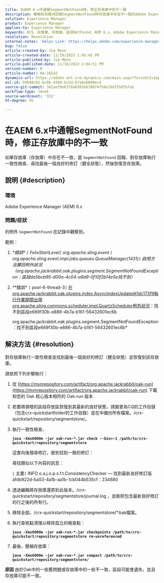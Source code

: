 ```yaml
---
title: 在AEM 6.x中通報SegmentNotFound時，修正存放庫中的不一致
description: 瞭解如何解決回報SegmentNotFound時存放庫中存在不一致的Adobe Experience Manager 6.x問題。
solution: Experience Manager
product: Experience Manager
applies-to: Experience Manager
keywords: KCS、存放庫、存放庫、區段NotFound、AEM 6.x、Adobe Experience Manager 6.x、疑難排解
resolution: Resolution
internal-notes: 'Helpx Link: https://helpx.adobe.com/experience-manager/kb/fix-inconsistencies-in-the-repository-when-segmentnotfound-issue.html'
bug: false
article-created-by: Jim Menn
article-created-date: 11/16/2023 1:45:45 PM
article-published-by: Jim Menn
article-published-date: 11/16/2023 2:04:51 PM
version-number: 8
article-number: KA-16542
dynamics-url: https://adobe-ent.crm.dynamics.com/main.aspx?forceUCI=1&pagetype=entityrecord&etn=knowledgearticle&id=da78176d-8684-ee11-8179-6045bd006268
exl-id: b9b98c01-bc0b-4384-bc5d-67a6eb899ec4
source-git-commit: 362aef9e63f8a0303b670074f58e19d75587bfeb
workflow-type: tm+mt
source-wordcount: '311'
ht-degree: 9%

---
```


# 在AEM 6.x中通報SegmentNotFound時，修正存放庫中的不一致


如果存放庫（存放庫）中存在不一致，當 `SegmentNotFound` 回報、對存放庫執行一致性檢查、尋找最後一個良好的修訂（健全狀態），然後恢復至存放庫。

## 說明 {#description}


### <b>環境</b>

Adobe Experience Manager (AEM) 6.x



### <b>問題/症狀</b>

的例外 `SegmentNotFound` 在記錄中觀察到。

範例：

1. *\*錯誤\* `[` FelixStartLevel`]`  org.apache.sling.event `[` org.apache.sling.event.impl.jobs.queues.QueueManager(1431)`]`  啟用方法擲回例外狀況（org.apache.jackrabbit.oak.plugins.segment.SegmentNotFoundException：區段da5bcb95-d00a-4c04-a9d9-0f10f2b14e5e找不到）*
2. *\*錯誤\* `[` pool-6-thread-3`]`  在org.apache.jackrabbit.oak.plugins.index.AsyncIndexUpdate@1dc173f9執行作業期間出現org.apache.sling.commons.scheduler.impl.QuartzScheduler例外狀況：找不到區段e669f30b-e886-4b7a-b161-56432601ec6b

   org.apache.jackrabbit.oak.plugins.segment.SegmentNotFoundException：找不到區段e669f30b-e886-4b7a-b161-56432601ec6b*



## 解決方法 {#resolution}


對存放庫執行一致性檢查並找到最後一個良好的修訂（健全狀態）並恢復到該存放庫。

請依照下列步驟執行：

1. 從 [https://mvnrepository.com/artifact/org.apache.jackrabbit/oak-run](https://mvnrepository.com/artifact/org.apache.jackrabbit/oak-run) 下載和您的 Oak 核心版本相符的 Oak-run 版本
2. 若要將損壞的區段存放區恢復到其最新的良好狀態，請變更為CQ的工作目錄（包含crx-quickstartfolder的工作目錄）並在中備份所有檔案。/crx-quickstart/repository/segmentstore/。
3. 執行一致性檢查，

   <b>`java -Xmx6000m -jar oak-run-*.jar check --bin=-1 /path/to/crx-quickstart/repository/segmentstore`</b>



   這會向後搜尋修訂，直到找到一致的修訂：



   尋找類似以下內容的訊息：

   `[` 主要`]`  INFO o.a.j.o.p.s.f.t.ConsistencyChecker — 找到最新良好修訂版afdb922d-ba53-4a1b-aa1b-1cb044b535cf：234880


4. 透過編輯將存放庫還原到此版本。/crx-quickstart/repository/segmentstore/journal.log ，並刪除包含最新良好修訂的行之後的所有行。
5. 移除全部。/crx-quickstart/repository/segmentstore/\*.bak檔案。
6. 執行查核點清理以移除孤立的檢查點：

   <b>`java -Xmx6000m -jar oak-run-*.jar checkpoints /path/to/crx-quickstart/repository/segmentstore rm-unreferenced`</b>


7. 最後，壓縮存放庫：

   <b>`java -Xmx6000m -jar oak-run-*.jar compact /path/to/crx-quickstart/repository/segmentstore/`</b>



<b>原因</b>
由於Oak中的一些舊問題或存放庫中的一些不一致，區段可能會遺失，並且存放庫可能不一致。
